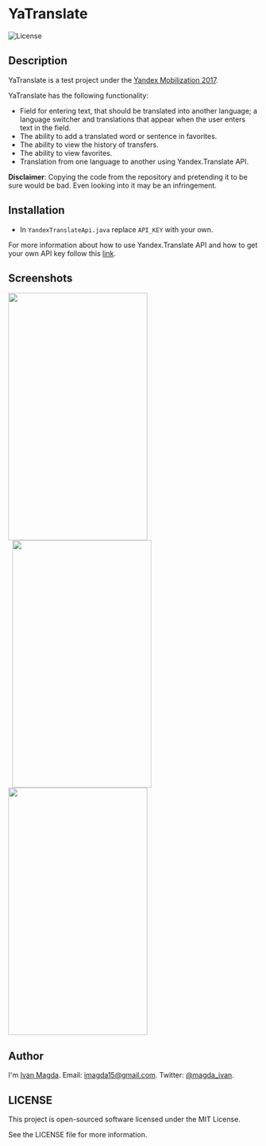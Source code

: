 # YaTranslate

![License](https://img.shields.io/npm/l/express.svg)

## Description
YaTranslate is a test project under the [Yandex Mobilization 2017](https://yandex.ru/mobilization/).

YaTranslate has the following functionality:
* Field for entering text, that should be translated into another language; a language switcher and translations that appear when the user enters text in the field.
* The ability to add a translated word or sentence in favorites.
* The ability to view the history of transfers.
* The ability to view favorites.
* Translation from one language to another using Yandex.Translate API.

**Disclaimer**: Copying the code from the repository and pretending it to be sure would be bad. Even looking into it may be an infringement.

## Installation
* In `YandexTranslateApi.java` replace `API_KEY` with your own.

For more information about how to use Yandex.Translate API and how to get your own API key follow this [link](https://tech.yandex.ru/translate/).

## Screenshots

<img src="https://github.com/vanyaland/YaTranslate/blob/master/screenshots/translate.png"
width="280" height="498">
<img src="https://github.com/vanyaland/YaTranslate/blob/master/screenshots/bookmark.png"
width="280" height="498" hspace="8">
<img src="https://github.com/vanyaland/YaTranslate/blob/master/screenshots/search.png"
width="280" height="498">

## Author
I'm [Ivan Magda](https://www.facebook.com/ivan.magda).
Email: [imagda15@gmail.com](mailto:imagda15@gmail.com).
Twitter: [@magda_ivan](https://twitter.com/magda_ivan).

## LICENSE
This project is open-sourced software licensed under the MIT License.

See the LICENSE file for more information.
